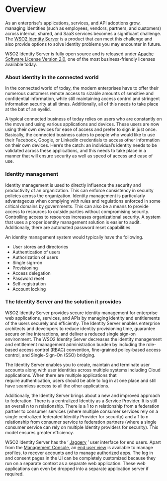 # Overview

As an enterprise's applications, services, and API adoptions grow,
managing identities (such as employees, vendors, partners, and
customers) across internal, shared, and SaaS services becomes a
significant challenge. The [WSO2 Identity
Server](http://wso2.com/products/identity-server/) is a product that can
meet this challenge and also provide options to solve identity problems
you may encounter in future.

WSO2 Identity Server is fully open source and is released under [Apache
Software License Version
2.0,](http://www.apache.org/licenses/LICENSE-2.0) one of the most
business-friendly licenses available today.

### About identity in the connected world

In the connected world of today, the modern enterprises have to offer
their numerous customers remote access to sizable amounts of sensitive
and confidential information, while still maintaining access control and
stringent information security at all times. Additionally, all of this
needs to take place at the bat of an eyelid.

A typical connected business of today relies on users who are constantly
on the move and using various applications and devices. These users are
now using their own devices for ease of access and prefer to sign in
just once. Basically, the connected business caters to people who would
like to use their Facebook, Google, or LinkedIn credentials to access
other information on their own devices. Here’s the catch: an
individual’s identity needs to be validated across these applications,
and this needs to take place in a manner that will ensure security as
well as speed of access and ease of use.

### Identity management

Identity management is used to directly influence the security and
productivity of an organization. This can enforce consistency in
security policies across the organization. Identity management is
particularly advantageous when complying with rules and regulations
enforced in some critical domains by governments. This can also be a
means to provide access to resources to outside parties without
compromising security. Controlling access to resources increases
organizational security. A system that uses a proper identity management
solution is easier to audit. Additionally, there are automated password
reset capabilities.

An identity management system would typically have the following.

-   User stores and directories
-   Authentication of users
-   Authorization of users
-   Single sign-on
-   Provisioning
-   Access delegation
-   Password reset
-   Self-registration
-   Account locking

### The Identity Server and the solution it provides

WSO2 Identity Server provides secure identity management for enterprise
web applications, services, and APIs by managing identity and
entitlements of the users securely and efficiently. The Identity Server
enables enterprise architects and developers to reduce identity
provisioning time, guarantee secure online interactions, and deliver a
reduced single sign-on environment. The WSO2 Identity Server decreases
the identity management and entitlement management administration burden
by including the role-based access control (RBAC) convention,
fine-grained policy-based access control, and Single-Sign-On (SSO)
bridging.

The Identity Server enables you to create, maintain and terminate user
accounts along with user identities across multiple systems including
Cloud applications. When there are multiple applications that
require authentication, users should be able to log in at one place and
still have seamless access to all the other applications.

Additionally, the Identity Server brings about a new and improved
approach to federation. There is a centralized Identity as a Service
Provider. It is still an overall n to n relationship. There is a 1 to n
relationship from a federation partner to consumer services (where
multiple consumer services rely on a single centralized federated
Identity Provider for security) and a 1 to n relationship from consumer
service to federation partners (where a single consumer service can rely
on multiple Identity providers for security). This model ensures greater
efficiency.

WSO2 Identity Server has the ‘ [Jaggery](http://jaggeryjs.org/) ’ user
interface for end users. Apart from the [Management
Console](../../set-up/getting-started-with-the-management-console), an [end user
view](../../using-wso2-identity-server/using-the-end-user-dashboard) is available to manage profiles,
to recover accounts and to manage authorized apps. The log in and
consent pages in the UI can be completely customized because they run on
a separate context as a separate web application. These web applications
can even be dropped into a separate application server if required.
